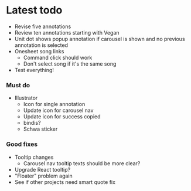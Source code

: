 # Latest todo
* Revise five annotations
* Review ten annotations starting with Vegan
* Unit dot shows popup annotation if carousel is shown and no previous annotation is selected
* Onesheet song links
    * Command click should work
    * Don't select song if it's the same song
* Test everything!

### Must do
* Illustrator
    * Icon for single annotation
    * Update icon for carousel nav
    * Update icon for success copied
    * bindis?
    * Schwa sticker

### Good fixes
* Tooltip changes
    * Carousel nav tooltip texts should be more clear?
* Upgrade React tooltip?
* "Floater" problem again
* See if other projects need smart quote fix